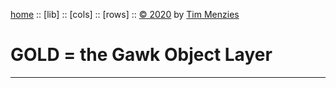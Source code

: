 [home](http://github.com/timm/gold/README.md) ::
[lib] ::
[cols] ::
[rows] ::
[&copy; 2020](http://github.com/timm/gold/LICENSE.md) by [Tim Menzies](http://menzies.us)   
# GOLD = the Gawk Object Layer
----- 

